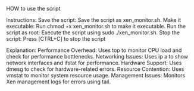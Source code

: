 HOW to use the script 


Instructions:
Save the script: Save the script as xen_monitor.sh.
Make it executable: Run chmod +x xen_monitor.sh to make it executable.
Run the script as root: Execute the script using sudo ./xen_monitor.sh.
Stop the script: Press [CTRL+C] to stop the script


Explanation:
Performance Overhead: Uses top to monitor CPU load and check for performance bottlenecks.
Networking Issues: Uses ip a to show network interfaces and ifstat for performance.
Hardware Support: Uses dmesg to check for hardware-related errors.
Resource Contention: Uses vmstat to monitor system resource usage.
Management Issues: Monitors Xen management logs for errors using tail.



